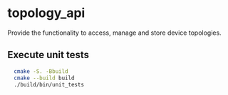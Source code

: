 # topology_api
Provide the functionality to access, manage and store device topologies.
## Execute unit tests
```bash
  cmake -S. -Bbuild
  cmake --build build
  ./build/bin/unit_tests
```
  
  
